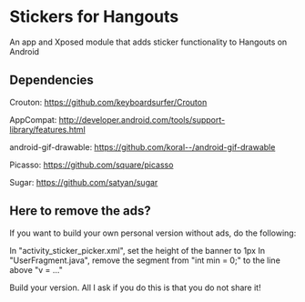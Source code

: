 # Stickers for Hangouts

An app and Xposed module that adds sticker functionality to Hangouts on Android

## Dependencies
Crouton: https://github.com/keyboardsurfer/Crouton

AppCompat: http://developer.android.com/tools/support-library/features.html

android-gif-drawable: https://github.com/koral--/android-gif-drawable

Picasso: https://github.com/square/picasso

Sugar: https://github.com/satyan/sugar

## Here to remove the ads?
If you want to build your own personal version without ads, do the following:

In "activity_sticker_picker.xml", set the height of the banner to 1px
In "UserFragment.java", remove the segment from "int min = 0;" to the line above "v = ..."

Build your version.
All I ask if you do this is that you do not share it!